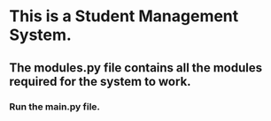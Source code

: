 # This is a Student Management System.
## The modules.py file contains all the modules required for the system to work.

<h3>Run the main.py file.</h3>
